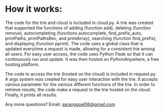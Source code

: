 # How it works:

The code for the trie and cloud is included in cloud.py. A trie was created that supported the functions of adding (function add), deleting (function remove), autocompleting (functions autocomplete, find_prefix_auto, printPaths, printPathsRec, and printArray), searching (function find_prefix), and displaying (function pprint). The code uses a global class that is updated everytime a request is made, allowing for a consistent trie among all users. For easy user access, the code uses Python Flask so that it can continuously run and update. It was then hosted on PythonAnywhere, a free hosting platform. 

The code to access the trie (hosted on the cloud) is included in request.py. A args system was created for easy user interaction with the trie. It accepts various parameter for the various different functions of the trie. In order to retrieve results, the code make a request to the trie hosted on the cloud. Finally, it prints all results.

Any more questions? Email: saranggoel06@gmail.com

